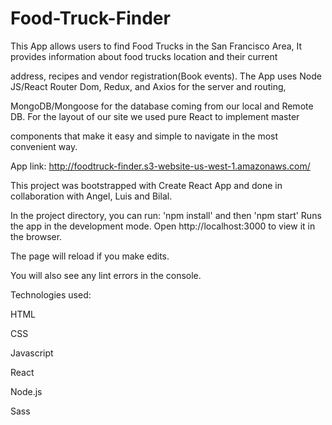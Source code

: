 # Food-Truck-Finder

This App allows users to find Food Trucks in the San Francisco Area, It provides information about food trucks location and their current

address, recipes and vendor registration(Book events). The App uses Node JS/React Router Dom, Redux, and Axios for the server and routing,

MongoDB/Mongoose for the database coming from our local and Remote DB. For the layout of our site we used pure React to implement master 

components that make it easy and simple to navigate in the most convenient way.

App link: http://foodtruck-finder.s3-website-us-west-1.amazonaws.com/

This project was bootstrapped with Create React App and done in collaboration with Angel, Luis and Bilal.


In the project directory, you can run:
'npm install' and then 'npm start'
Runs the app in the development mode.
Open http://localhost:3000 to view it in the browser.

The page will reload if you make edits.

You will also see any lint errors in the console.

Technologies used: 

HTML

CSS

Javascript

React

Node.js

Sass



